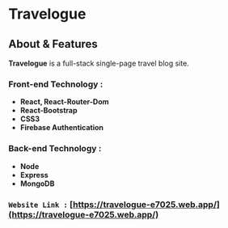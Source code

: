 # **Travelogue**



## About & Features


**Travelogue** is a full-stack single-page travel blog site.

### Front-end Technology : 
- **React, React-Router-Dom**
- **React-Bootstrap**
- **CSS3**
- **Firebase Authentication**


### Back-end Technology : 
- **Node**
- **Express**
- **MongoDB**

### `Website Link :` [https://travelogue-e7025.web.app/](https://travelogue-e7025.web.app/)
